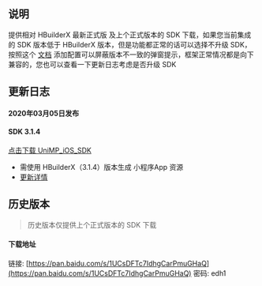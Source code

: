 ## 说明

提供相对 HBuilderX 最新正式版 及上个正式版本的 SDK 下载，如果您当前集成的 SDK 版本低于 HBuilderX 版本，但是功能都正常的话可以选择不升级 SDK，按照这个 [文档](https://ask.dcloud.net.cn/article/35627) 添加配置可以屏蔽版本不一致的弹窗提示，框架正常情况都是向下兼容的，您也可以查看一下更新日志考虑是否升级 SDK

## 更新日志

#### 2020年03月05日发布
#### SDK 3.1.4
[点击下载 UniMP_iOS_SDK](https://download.dcloud.net.cn/unimpsdk/UniMPSDK_iOS@3.1.4.zip)

+ 需使用 HBuilderX（3.1.4）版本生成 小程序App 资源
+ [更新详情](https://download1.dcloud.net.cn/hbuilderx/changelog/3.1.4.20210305.html)



## 历史版本
> 历史版本仅提供上个正式版本的 SDK 下载

#### 下载地址
链接: [https://pan.baidu.com/s/1UCsDFTc7IdhgCarPmuGHaQ](https://pan.baidu.com/s/1UCsDFTc7IdhgCarPmuGHaQ)  密码: edh1

